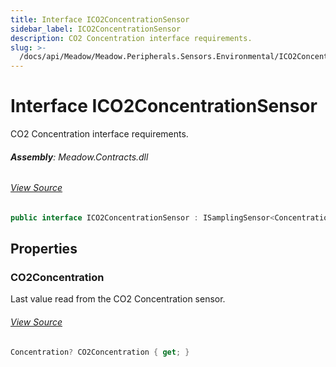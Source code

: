 ```yaml
---
title: Interface ICO2ConcentrationSensor
sidebar_label: ICO2ConcentrationSensor
description: CO2 Concentration interface requirements.
slug: >-
  /docs/api/Meadow/Meadow.Peripherals.Sensors.Environmental/ICO2ConcentrationSensor
---
```

# Interface ICO2ConcentrationSensor
CO2 Concentration interface requirements.

###### **Assembly**: Meadow.Contracts.dll
###### [View Source](https://github.com/WildernessLabs/Meadow.Contracts.git/blob/develop/Source/Meadow.Contracts/Peripherals/Sensors/Environmental/ICO2ConcentrationSensor.cs#L8)
```csharp title="Declaration"
public interface ICO2ConcentrationSensor : ISamplingSensor<Concentration>, ISensor<Concentration>, ISensor, ISamplingSensor
```
## Properties
### CO2Concentration
Last value read from the CO2 Concentration sensor.
###### [View Source](https://github.com/WildernessLabs/Meadow.Contracts.git/blob/develop/Source/Meadow.Contracts/Peripherals/Sensors/Environmental/ICO2ConcentrationSensor.cs#L13)
```csharp title="Declaration"
Concentration? CO2Concentration { get; }
```
